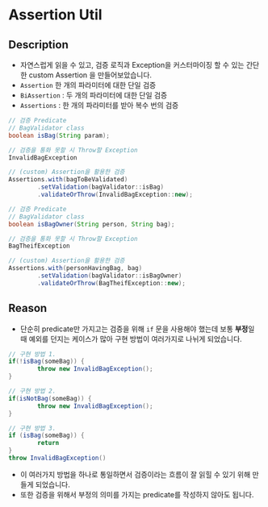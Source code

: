 # Assertion Util

## Description

- 자연스럽게 읽을 수 있고, 검증 로직과 Exception을 커스터마이징 할 수 있는 간단한 custom Assertion  을 만들어보았습니다.
- `Assertion`  한 개의 파라미터에 대한 단일 검증 
- `BiAssertion` : 두 개의 파라미터에 대한 단일 검증
- `Assertions` : 한 개의 파라미터를 받아 복수 번의 검증

```java
// 검증 Predicate
// BagValidator class
boolean isBag(String param);

// 검증을 통화 못할 시 Throw할 Exception
InvalidBagException

// (custom) Assertion을 활용한 검증
Assertions.with(bagToBeValidated)
		.setValidation(bagValidator::isBag)
		.validateOrThrow(InvalidBagException::new);
```

```java
// 검증 Predicate
// BagValidator class
boolean isBagOwner(String person, String bag);

// 검증을 통화 못할 시 Throw할 Exception
BagTheifException

// (custom) Assertion을 활용한 검증
Assertions.with(personHavingBag, bag)
		.setValidation(bagValidator::isBagOwner)
		.validateOrThrow(BagTheifException::new);
```

## Reason

- 단순히 predicate만 가지고는 검증을 위해 `if` 문을 사용해야 했는데 보통 **부정**일 때 예외를 던지는 케이스가 많아 구현 방법이 여러가지로 나뉘게 되었습니다.

```java
// 구현 방법 1.
if(!isBag(someBag)) {
		throw new InvalidBagException();
}

// 구현 방법 2.
if(isNotBag(someBag)) {
		throw new InvalidBagException();
}

// 구현 방법 3.
if (isBag(someBag)) {
		return 
}
throw InvalidBagException()
```

- 이 여러가지 방법을 하나로 통일하면서 검증이라는 흐름이 잘 읽힐 수 있기 위해 만들게 되었습니다.
- 또한 검증을 위해서 부정의 의미를 가지는 predicate를 작성하지 않아도 됩니다.